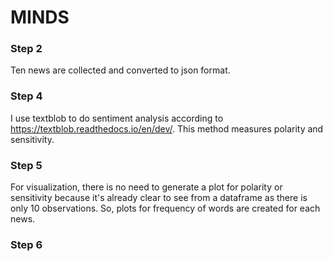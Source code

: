 # MINDS
### Step 2
Ten news are collected and converted to json format.
### Step 4
I use textblob to do sentiment analysis according to https://textblob.readthedocs.io/en/dev/. This method measures polarity and sensitivity.
### Step 5
For visualization, there is no need to generate a plot for polarity or sensitivity because it's already clear to see from a dataframe as there is only 10 observations. So, plots for frequency of words are created for each news.
### Step 6

